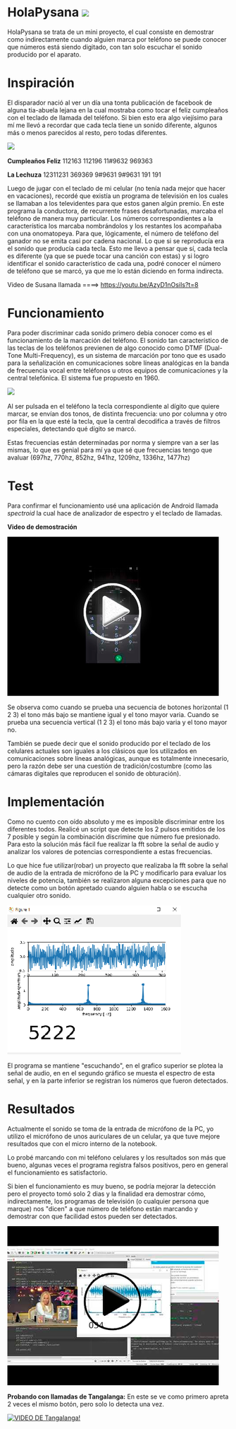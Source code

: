 # HolaPysana <img src="https://viapais.cdncimeco.com/media/cache/resolve/vertical_small/https://viapais.com.ar/files/2019/11/20191121150913_40287521_0_body.jpg" width="70">




HolaPysana se trata de un mini proyecto, el cual consiste en demostrar como indirectamente cuando alguien marca por teléfono se puede conocer que números está siendo digitado, con tan solo escuchar el sonido producido por el aparato.

# Inspiración

El disparador nació al ver un día una tonta publicación de facebook de alguna tia-abuela lejana en la cual mostraba como tocar el feliz cumpleaños con el teclado de llamada del teléfono. Si bien esto era algo viejísimo para mí me llevó a recordar que cada tecla tiene un sonido diferente, algunos más o menos parecidos al resto, pero todas diferentes.

<img src="https://cdn.memegenerator.es/imagenes/memes/full/4/30/4305748.jpg" width="200">

**Cumpleaños Feliz** 112163 112196 11#9632 969363

**La Lechuza** 12311231 369369 9#9631 9#9631 191 191

Luego de jugar con el teclado de mi celular (no tenía nada mejor que hacer en vacaciones), recordé que existía un programa de televisión en los cuales se llamaban a los televidentes para que estos ganen algún premio. En este programa la conductora, de recurrente frases desafortunadas, marcaba el teléfono de manera muy particular. Los números correspondientes a la característica los marcaba nombrándolos y los restantes los acompañaba con una onomatopeya. Para que, lógicamente, el número de teléfono del ganador no se emita casi por cadena nacional. Lo que si se reproducía era el sonido que producía cada tecla. Esto me llevo a pensar que sí, cada tecla es diferente (ya que se puede tocar una canción con estas) y si logro identificar el sonido característico de cada una, podré conocer el número de teléfono que se marcó, ya que me lo están diciendo en forma indirecta.

Video de Susana llamada  ====>   https://youtu.be/AzyD1nOsiIs?t=8


# Funcionamiento

Para poder discriminar cada sonido primero debia conocer como es el funcionamiento de la marcación del teléfono. El sonido tan característico de las teclas de los teléfonos previenen de algo conocido como DTMF (Dual-Tone Multi-Frequency), es un sistema de marcación por tono que es usado para la señalización en comunicaciones sobre líneas analógicas en la banda de frecuencia vocal entre teléfonos u otros equipos de comunicaciones y la central telefónica. El sistema fue propuesto en 1960.

<img src="https://ptolemy.berkeley.edu/eecs20/week2/keypad.gif" width="200">


Al ser pulsada en el teléfono la tecla correspondiente al dígito que quiere marcar, se envían dos tonos, de distinta frecuencia: uno por columna y otro por fila en la que esté la tecla, que la central decodifica a través de filtros especiales, detectando qué dígito se marcó. 

Estas frecuencias están determinadas por norma y siempre van a ser las mismas, lo que es genial para mí ya que sé que frecuencias tengo que avaluar (697hz, 770hz, 852hz, 941hz, 1209hz, 1336hz, 1477hz)

    


# Test

Para confirmar el funcionamiento usé una aplicación de Android llamada _spectroid_ la cual hace de analizador de espectro y el teclado de llamadas.

**Video de demostración** 

[![VIDEO DE SU!](v1.png)](https://www.youtube.com/watch?v=5eLWga3Dr_0)


Se observa como cuando se prueba una secuencia de botones horizontal (1 2 3) el tono más bajo se mantiene igual y el tono mayor varia. Cuando se prueba una secuencia vertical (1 2 3) el tono más bajo varia y el tono mayor no.

También se puede decir que el sonido producido por el teclado de los celulares actuales son iguales a los clásicos que los utilizados en comunicaciones sobre líneas analógicas, aunque es totalmente innecesario, pero la razón debe ser una cuestión de tradición/costumbre (como las cámaras digitales que reproducen el sonido de obturación).


# Implementación



Como no cuento con oído absoluto y me es imposible discriminar entre los diferentes todos. Realicé un script que detecte los 2 pulsos emitidos de los 7 posible y según la combinación discrimine que número fue presionado. Para esto la solución más fácil fue realizar la fft sobre la señal de audio y analizar los valores de potencias correspondiente a estas frecuencias. 

Lo que hice fue utilizar(robar) un proyecto que realizaba la fft sobre la señal de audio de la entrada de micrófono de la PC y modificarlo para evaluar los niveles de potencia, también se realizaron alguna excepciones para que no detecte como un botón apretado cuando alguien habla o se escucha cualquier otro sonido.


![Screenshot](imag.PNG)

El programa se mantiene "escuchando", en el grafico superior se plotea la señal de audio, en en el segundo gráfico se muesta el espectro de esta señal, y en la parte inferior se registran los números que fueron detectados.

# Resultados

Actualmente el sonido se toma de la entrada de micrófono de la PC, yo utilizo el micrófono de unos auriculares de un celular, ya que tuve mejore resultados que con el micro interno de la notebook. 

Lo probé marcando con mi teléfono celulares y los resultados son más que bueno, algunas veces el programa registra falsos positivos, pero en general el funcionamiento es satisfactorio.

Si bien el funcionamiento es muy bueno, se podría mejorar la detección pero el proyecto tomó solo 2 dias y la finalidad era demostrar cómo, indirectamente, los programas de televisión (o cualquier persona que marque) nos "dicen" a que número de teléfono están marcando y demostrar con que facilidad estos pueden ser detectados.

[![VIDEO DE SU!](v2.png)](https://www.youtube.com/watch?v=19ofkjRaJQc)

**Probando con llamadas de Tangalanga:**  En este se ve como primero apreta 2 veces el mismo botón, pero solo lo detecta una vez.


[![VIDEO DE Tangalanga!](https://i9.ytimg.com/vi/1BC6MinMqwY/mq2.jpg?sqp=CIDhk_EF&rs=AOn4CLB5C3HH3L2FyMaSszKkjyu3E9noWQ)](https://www.youtube.com/watch?v=1BC6MinMqwY)
